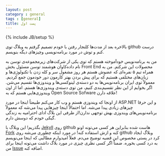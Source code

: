 ```yaml
---
layout: post
category : general
tags : [general]
title: پست اول
---
```

{% include JB/setup %}

بالاخره بعد از مدت‌ها کلنجار رفتن با خودم تصمیم گرفتم یه وبلاگ توی github درست کنم و توش در مورد برنامه‌نویسی وچیزهای دیگه بنویسم.

من یه برنامه‌نویس خودآموخته هستم که توی یکی از شرکت‌های زیرمجموعه‌ی توسن به نام داده‌کاوان هوشمند توسن مسئول بخش Front End محصولات این شرکتم. من به همراه تیم ۵ نفره‌ای که عضوش هستم هر روز مشغول سر و کله زدن با تکنولوژی‌ها و زبان‌های مختلفی هستیم که برای پیش بردن بهتر کارمون دور خودمون جمع کردیم. معمولاً توی ایران برنامه‌نویس‌ها به دو دسته‌ی لینوکسی‌ها و ویندوزی‌ها تقسیم می‌شن. اگر بخوایم از این نظر تقسیم‌بندی کنیم، من توی دسته‌ی ویندوزی‌ها هستم. اما از اون ویندوزی‌هایی هستم که به Open Source Sofware علاقه دارن!

از اونجا که ویندوزی هستم و وب کار می‌کنم طبیعتاً اینجا در مورد ASP.NET و این حرفا چیزهای زیادی پیدا می‌شه. اما احتمالاً اینجا چیزهایی پیدا می‌شه که معمولاً برنامه‌نویس‌های ویندوزی بهش توجهی ندارن!از طرفی این بلاگ ادای احترامیه به زندگی گیکی خودم که دوسش دارم.

بگذریم! این وبلاگ با
 [Jekyll](http://http://jekyllrb.com/) 
 روی github هاست شده بنابراین هر کسی می‌تونه اونو 
 [Fork](https://github.com/alisabzevari/alisabzevari.github.io/fork) 
 کنه و ازش استفاده کنه! در مورد اینکه چطوری می‌شه روی 
 github 
 وبلاگ ایجاد کرد در پستی مخصوص این قضیه توضیح می‌دم. فعلاً امیدوارم مطالبی که اینجا می‌نویسم به درد کسی بخوره. ضمناً اگر کسی نظری چیزی در مورد بلاگ داشت می‌تونه اینجا برای من 
 [Issue](https://github.com/alisabzevari/alisabzevari.github.io/issues/new)
 اضافه کنه.